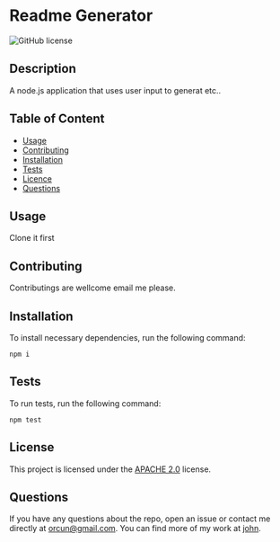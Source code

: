 

  # **Readme Generator**

  ![GitHub license](https://img.shields.io/badge/license-APACHE2.0-blue.svg)
  
  ## Description 
  A node.js application that uses user input to generat etc..

  ## Table of Content

  * [Usage](#usage)
  * [Contributing](#contributing)
  * [Installation](#installation)
  * [Tests](#tests)
  * [Licence](#license)
  * [Questions](#questions)

  ## Usage

  Clone it first

  ## Contributing

  Contributings are wellcome email me please.

  ## Installation

  To install necessary dependencies, run the following command:
  ```
  npm i
  ```
  ## Tests

  To run tests, run the following command:
  ```
  npm test
  ```
  ## License

   This project is licensed under the [APACHE 2.0](https://www.apache.org/licenses/LICENSE-2.0) license. 

  ## Questions

  If you have any questions about the repo, open an issue or contact me directly at orcun@gmail.com. You can find more of my work at [john](https://github.com/john/).

